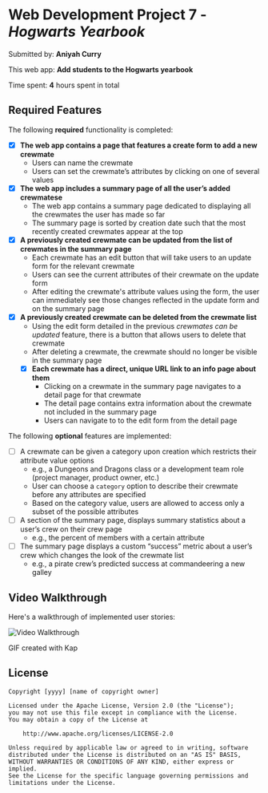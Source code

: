 # Web Development Project 7 - *Hogwarts Yearbook*

Submitted by: **Aniyah Curry**

This web app: **Add students to the Hogwarts yearbook**

Time spent: **4** hours spent in total

## Required Features

The following **required** functionality is completed:


- [x] **The web app contains a page that features a create form to add a new crewmate**
  - Users can name the crewmate
  - Users can set the crewmate’s attributes by clicking on one of several values
- [x] **The web app includes a summary page of all the user’s added crewmatese**
  -  The web app contains a summary page dedicated to displaying all the crewmates the user has made so far
  -  The summary page is sorted by creation date such that the most recently created crewmates appear at the top
- [x] **A previously created crewmate can be updated from the list of crewmates in the summary page**
  - Each crewmate has an edit button that will take users to an update form for the relevant crewmate
  - Users can see the current attributes of their crewmate on the update form
  - After editing the crewmate's attribute values using the form, the user can immediately see those changes reflected in the update form and on the summary page 
- [x] **A previously created crewmate can be deleted from the crewmate list**
  - Using the edit form detailed in the previous _crewmates can be updated_ feature, there is a button that allows users to delete that crewmate
  - After deleting a crewmate, the crewmate should no longer be visible in the summary page
  - [x] **Each crewmate has a direct, unique URL link to an info page about them**
    - Clicking on a crewmate in the summary page navigates to a detail page for that crewmate
    - The detail page contains extra information about the crewmate not included in the summary page
    - Users can navigate to to the edit form from the detail page

The following **optional** features are implemented:

- [ ] A crewmate can be given a category upon creation which restricts their attribute value options
  - e.g., a Dungeons and Dragons class or a development team role (project manager, product owner, etc.)
  - User can choose a `category` option to describe their crewmate before any attributes are specified
  - Based on the category value, users are allowed to access only a subset of the possible attributes
- [ ] A section of the summary page, displays summary statistics about a user’s crew on their crew page
  - e.g., the percent of members with a certain attribute 
- [ ] The summary page displays a custom “success” metric about a user’s crew which changes the look of the crewmate list
  - e.g., a pirate crew’s predicted success at commandeering a new galley

## Video Walkthrough

Here's a walkthrough of implemented user stories:

<img src='http://i.imgur.com/link/to/your/gif/file.gif' title='Video Walkthrough' width='' alt='Video Walkthrough' />

<!-- Replace this with whatever GIF tool you used! -->
GIF created with Kap  
<!-- Recommended tools:
[Kap](https://getkap.co/) for macOS
[ScreenToGif](https://www.screentogif.com/) for Windows
[peek](https://github.com/phw/peek) for Linux. -->


## License

    Copyright [yyyy] [name of copyright owner]

    Licensed under the Apache License, Version 2.0 (the "License");
    you may not use this file except in compliance with the License.
    You may obtain a copy of the License at

        http://www.apache.org/licenses/LICENSE-2.0

    Unless required by applicable law or agreed to in writing, software
    distributed under the License is distributed on an "AS IS" BASIS,
    WITHOUT WARRANTIES OR CONDITIONS OF ANY KIND, either express or implied.
    See the License for the specific language governing permissions and
    limitations under the License.
